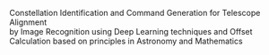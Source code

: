 Constellation Identification and Command Generation for Telescope Alignment 
<br> by Image Recognition using Deep Learning techniques and Offset Calculation based on principles in Astronomy and Mathematics
